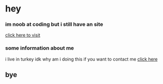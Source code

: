 # hey
### im noob at coding but i still have an site
[click here to visit](https://turkeybotlist.gq)
### some information about me
i live in turkey
idk why am i doing this
if you want to contact me [click here](mailto:reis@turkeybotlist.gq)
## **bye**
